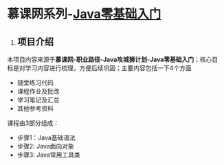 # 慕课网系列-[Java零基础入门](https://class.imooc.com/sc/18/)
1. ## 项目介绍
  本项目内容来源于**慕课网-职业路径-Java攻城狮计划-Java零基础入门**；核心目标是对学习内容进行梳理，方便后续巩固；主要内容包括一下4个方面

  - 随堂练习代码
  - 课程作业及批改
  - 学习笔记及汇总
  - 其他参考资料

  课程由3部分组成：
  - 步骤1：Java基础语法
  - 步骤2: Java面向对象
  - 步骤3: Java常用工具类



